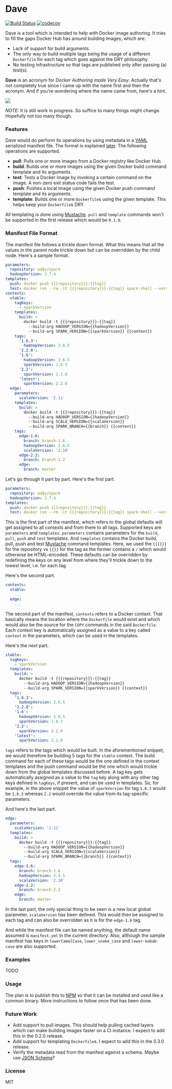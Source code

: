# Dave

[![Build Status](https://travis-ci.org/aa8y/dave.svg?branch=master)](https://travis-ci.org/aa8y/dave)
[![codecov](https://codecov.io/gh/aa8y/dave/branch/master/graph/badge.svg)](https://codecov.io/gh/aa8y/dave)

Dave is a tool which is intended to help with Docker image authoring. It tries to fill the gaps Docker Hub has around building images, which are:
* Lack of support for build arguments. 
* The only way to build multiple tags being the usage of a different `Dockerfile` for each tag which goes against the DRY philosophy.
* No testing infrastructure so that tags are published only after passing (a) test(s).

**Dave** is an acronym for _Docker Authoring made Very Easy_. Actually that's not completely true since I came up with the name first and then the acronym. And if you're wondering where the name came from, here's a hint.

![](https://raw.githubusercontent.com/aa8y/dave/master/.images/dave.gif)

*NOTE:* It is still work in progress. So suffice to many things might change. Hopefully not too many though.

### Features

Dave would do perform its operations by using metadata in a [YAML](http://yaml.org/) serialized manifest file. The format is explained [later](#manifest_file_format). The following operations are supported.

* **pull**: Pulls one or more images from a Docker registry like Docker Hub.
* **build**: Builds one or more images using the given Docker build command template and its arguments.
* **test**: Tests a Docker image by invoking a certain command on the image. A non-zero exit status code fails the test.
* **push**: Pushes a local image using the given Docker push command template and its arguments.
* **template**: Builds one or more `Dockerfile`s using the given template. This helps keep your `Dockerfile`s DRY.

All templating is done using [Mustache](https://mustache.github.io/). `pull` and `template` commands won't be supported in the first release which would be `0.1.0`.

### Manifest File Format

The manifest file follows a trickle down format. What this means that all the values in the parent node trickle down but can be overridden by the child node. Here's a sample format.

```yaml
parameters:
  repository: aa8y/spark
  hadoopVersion: 2.7.4
templates:
  push: docker push {{{repository}}}:{{tag}}
  test: docker run --rm -it {{{repository}}}:{{tag}} spark-shell --version
contexts:
  stable:
    tagKeys:
      - sparkVersion
    templates:
      build: >
        docker build -t {{{repository}}}:{{tag}}
          --build-arg HADOOP_VERSION={{hadoopVersion}}
          --build-arg SPARK_VERSION={{sparkVersion}} {{context}}
    tags:
      '1.6.3':
        hadoopVersion: 2.6.5
      '2.2.0':
      '1.6':
        hadoopVersion: 2.6.5
        sparkVersion: 1.6.3
      '2.2':
        sparkVersion: 2.2.0
      'latest':
        sparkVersion: 2.2.0
  edge:
    parameters:
      scalaVersion: '2.11'
    templates:
      build: >
        docker build -t {{{repository}}}:{{tag}}
          --build-arg HADOOP_VERSION={{hadoopVersion}}
          --build-arg SCALA_VERSION={{scalaVersion}}
          --build-arg SPARK_BRANCH={{branch}} {{context}}
    tags:
      edge-1.6:
        branch: branch-1.6
        hadoopVersion: 2.6.5
        scalaVersion: '2.10'
      edge-2.2:
        branch: branch-2.2
      edge:
        branch: master
```

Let's go through it part by part. Here's the first part.

```yaml
parameters:
  repository: aa8y/spark
  hadoopVersion: 2.7.4
templates:
  push: docker push {{{repository}}}:{{tag}}
  test: docker run --rm -it {{{repository}}}:{{tag}} spark-shell --version
```

This is the first part of the manifest, which refers to the global defaults will get assigned to all contexts and from there to all tags. Supported keys are `parameters` and `templates`. `parameters` contains parameters for the `build`, `pull`, `push` and `test` templates. And `templates` contains the Docker build, pull, push and test [Mustache](https://mustache.github.io/) command templates. Here, we used the `{{{}}}` for the repository vs `{{}}` for the tag as the former contains a `/` which would otherwise be HTML-encoded. These defaults can be overridden by redefining the keys on any level from where they'll trickle down to the lowest level, i.e. for each tag.

Here's the second part.

```yaml
contexts:
  stable:
    ...
  edge:
    ...
```

The second part of the manifest, `contexts` refers to a Docker context. That basically means the location where the `Dockerfile` would exist and which would also be the source for the `COPY` commands in the said `Dockerfile`. Each context key is automatically assigned as a value to a key called `context` in the parameters, which can be used in the templates.

Here's the next part.

```yaml
stable:
  tagKeys:
    - sparkVersion
  templates:
    build: >
      docker build -t {{{repository}}}:{{tag}}
        --build-arg HADOOP_VERSION={{hadoopVersion}}
        --build-arg SPARK_VERSION={{sparkVersion}} {{context}}
  tags:
    '1.6.3':
      hadoopVersion: 2.6.5
    '2.2.0':
    '1.6':
      hadoopVersion: 2.6.5
      sparkVersion: 1.6.3
    '2.2':
      sparkVersion: 2.2.0
    'latest':
      sparkVersion: 2.2.0
```

`tags` refers to the tags which would be built. In the aforementioned snippet, we would therefore be building 5 tags for the `stable` context. The build command for each of these tags would be the one defined in the context templates and the push command would be the one which would trickle down from the global templates discussed before. A tag key gets automatically assigned as a value to the `tag` key along with any other tag keys defined in `tagKeys`, if present, and can be used in templates. So, for example, in the above snippet the value of `sparkVersion` for tag `1.6.3` would be `1.6.3` whereas `2.2` would override the value from its tag-specific parameters.

And here's the last part.

```yaml
edge:
  parameters:
    scalaVersion: '2.11'
  templates:
    build: >
      docker build -t {{{repository}}}:{{tag}}
        --build-arg HADOOP_VERSION={{hadoopVersion}}
        --build-arg SCALA_VERSION={{scalaVersion}}
        --build-arg SPARK_BRANCH={{branch}} {{context}}
  tags:
    edge-1.6:
      branch: branch-1.6
      hadoopVersion: 2.6.5
      scalaVersion: '2.10'
    edge-2.2:
      branch: branch-2.2
    edge:
      branch: master
```

In the last part, the only special thing to be seen is a new local global parameter, `scalaVersion` has been defined. This would then be assigned to each tag and can also be overridden as it is for the `edge-1.6` tag.

And while the manifest file can be named anything, the default name assumed is `manifest.yml` in the current directory. Also, although the sample manifest has keys in `lowerCamelCase`, `lower_snake_case` and `lower-kebab-case` are also supported.

### Examples

TODO

### Usage

The plan is to publish this to [NPM](https://www.npmjs.com) so that it can be installed and used like a common binary. More instructions to follow once that has been done.

### Future Work

* Add support to pull images. This should help pulling cached layers which can make building images faster on a CI instance. I expect to add this in the 0.2.0 release.
* Add support for templating `Dockerfile`s. I expect to add this in the 0.3.0 release.
* Verify the metadata read from the manifest against a schema. Maybe use [JSON Schema](http://json-schema.org/)?

### License

MIT
